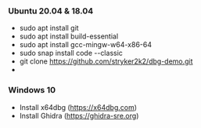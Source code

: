 ### Ubuntu 20.04 & 18.04
- sudo apt install git
- sudo apt install build-essential
- sudo apt install gcc-mingw-w64-x86-64
- sudo snap install code --classic
- git clone https://github.com/stryker2k2/dbg-demo.git
- 

### Windows 10
- Install x64dbg (https://x64dbg.com)
- Install Ghidra (https://ghidra-sre.org)